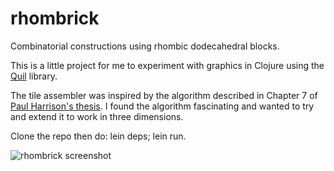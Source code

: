 # rhombrick

Combinatorial constructions using rhombic dodecahedral blocks.

This is a little project for me to experiment with graphics in Clojure using the [Quil](https://github.com/quil/quil) library.

The tile assembler was inspired by the algorithm described in Chapter 7 of [Paul Harrison's thesis](http://www.logarithmic.net/pfh/thesis). I found the algorithm fascinating and wanted to try and extend it to work in three dimensions.

Clone the repo then do: lein deps; lein run.

<img src="http://xanthus.zapto.org/rhombrick01.jpg" title="rhombrick screenshot" />
